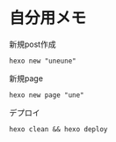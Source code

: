 # 自分用メモ

新規post作成
```
hexo new "uneune"
```

新規page
```
hexo new page "une"
```


デプロイ
```
hexo clean && hexo deploy
```